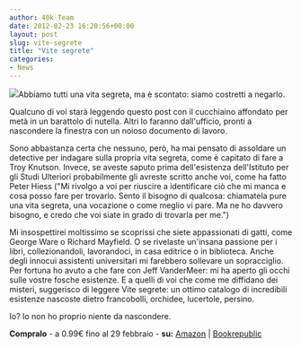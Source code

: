 ```yaml
---
author: 40k Team
date: 2012-02-23 16:20:56+00:00
layout: post
slug: vite-segrete
title: "Vite segrete"
categories:
- News
---
```


![](http://40k.it/wp-content/uploads/2012/02/9788865860748-208x300.jpg)Abbiamo tutti una vita segreta, ma è scontato: siamo costretti a negarlo.

Qualcuno di voi starà leggendo questo post con il cucchiaino affondato per metà in un barattolo di nutella. Altri lo faranno dall'ufficio, pronti a nascondere la finestra con un noioso documento di lavoro.

Sono abbastanza certa che nessuno, però, ha mai pensato di assoldare un detective per indagare sulla propria vita segreta, come è capitato di fare a Troy Knutson. Invece, se aveste saputo prima dell'esistenza dell'Istituto per gli Studi Ulteriori probabilmente gli avreste scritto anche voi, come ha fatto Peter Hiess ("Mi rivolgo a voi per riuscire a identificare ciò che mi manca e cosa posso fare per trovarlo. Sento il bisogno di qualcosa: chiamatela pure una vita segreta, una vocazione o come meglio vi pare. Ma ne ho davvero bisogno, e credo che voi siate in grado di trovarla per me.")

Mi insospettirei moltissimo se scoprissi che siete appassionati di gatti, come George Ware o Richard Mayfield. O se rivelaste un'insana passione per i libri, collezionandoli, lavorandoci, in casa editrice o in biblioteca. Anche degli innocui assistenti universitari mi farebbero sollevare un sopracciglio. Per fortuna ho avuto a che fare con Jeff VanderMeer: mi ha aperto gli occhi sulle vostre fosche esistenze. E a quelli di voi che come me diffidano dei misteri, suggerisco di leggere Vite segrete: un ottimo catalogo di incredibili esistenze nascoste dietro francobolli, orchidee, lucertole, persino.

Io? Io non ho proprio niente da nascondere.

**Compralo** - a 0.99€ fino al 29 febbraio - **su:** [Amazon](http://www.amazon.it/dp/B007C7TLIQ) | [Bookrepublic](http://www.bookrepublic.it/book/9788865860748-vite-segrete/)
